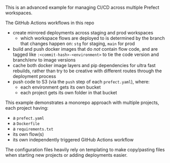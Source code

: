 This is an advanced example for managing CI/CD across multiple Prefect workspaces.

The GitHub Actions workflows in this repo 
- create mirrored deployments across staging and prod workspaces
    - which workspace flows are deployed to is determined by the branch that changes happen on: `stg` for staging, `main` for prod
- build and push docker images that do _not_ contain flow code, and are tagged like `:<commit-hash>-<environment>` to tie the code version and branch/env to image versions
- cache both docker image layers and pip dependencies for ultra fast rebuilds, rather than try to be creative with different routes through the deployment process
- push code to S3 (via the `push` step of each `prefect.yaml`), where:
    - each environment gets its own bucket
    - each project gets its own folder in that bucket

This example demonstrates a monorepo approach with multiple projects, each project having:
- a `prefect.yaml`
- a `Dockerfile`
- a `requirements.txt`
- its own flow(s)
- its own independently triggered GitHub Actions workflow

The configuration files heavily rely on templating to make copy/pasting files when starting new projects or adding deployments easier.
